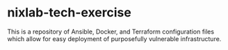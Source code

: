 # nixlab-tech-exercise

This is a repository of Ansible, Docker, and Terraform configuration files which allow for easy deployment of purposefully vulnerable infrastructure.
